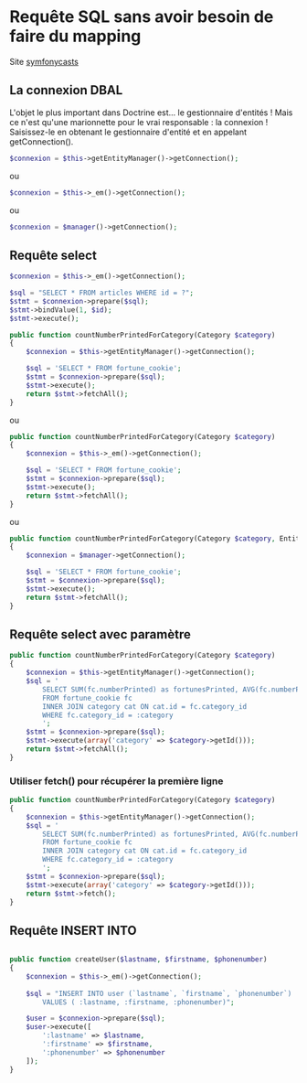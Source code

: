 # Requête SQL sans avoir besoin de faire du mapping

Site [symfonycasts](https://symfonycasts.com/screencast/doctrine-queries/raw-sql-queries)

## La connexion DBAL

L'objet le plus important dans Doctrine est... le gestionnaire d'entités ! Mais ce n'est qu'une marionnette pour le vrai responsable : la connexion ! Saisissez-le en obtenant le gestionnaire d'entité et en appelant getConnection(). 

```php
$connexion = $this->getEntityManager()->getConnection();

```

ou 

```php
$connexion = $this->_em()->getConnection();

```

ou 

```php
$connexion = $manager()->getConnection();

```

## Requête select

```php
$connexion = $this->_em()->getConnection();

$sql = "SELECT * FROM articles WHERE id = ?";
$stmt = $connexion->prepare($sql);
$stmt->bindValue(1, $id);
$stmt->execute();
```

```php
public function countNumberPrintedForCategory(Category $category)
{
    $connexion = $this->getEntityManager()->getConnection();

    $sql = 'SELECT * FROM fortune_cookie';
    $stmt = $connexion->prepare($sql);
    $stmt->execute();
    return $stmt->fetchAll();
}
```

ou

```php
public function countNumberPrintedForCategory(Category $category)
{
    $connexion = $this->_em()->getConnection();

    $sql = 'SELECT * FROM fortune_cookie';
    $stmt = $connexion->prepare($sql);
    $stmt->execute();
    return $stmt->fetchAll();
}
```

ou

```php
public function countNumberPrintedForCategory(Category $category, EntityManagerInterface $manager)
{
    $connexion = $manager->getConnection();

    $sql = 'SELECT * FROM fortune_cookie';
    $stmt = $connexion->prepare($sql);
    $stmt->execute();
    return $stmt->fetchAll();
}
```

## Requête select avec paramètre

```php
public function countNumberPrintedForCategory(Category $category)
{
    $connexion = $this->getEntityManager()->getConnection();
    $sql = '
        SELECT SUM(fc.numberPrinted) as fortunesPrinted, AVG(fc.numberPrinted) as fortunesAverage, cat.name
        FROM fortune_cookie fc
        INNER JOIN category cat ON cat.id = fc.category_id
        WHERE fc.category_id = :category
        ';
    $stmt = $connexion->prepare($sql);
    $stmt->execute(array('category' => $category->getId()));
    return $stmt->fetchAll();
}
```

### Utiliser fetch() pour récupérer la première ligne

```php
public function countNumberPrintedForCategory(Category $category)
{
    $connexion = $this->getEntityManager()->getConnection();
    $sql = '
        SELECT SUM(fc.numberPrinted) as fortunesPrinted, AVG(fc.numberPrinted) as fortunesAverage, cat.name
        FROM fortune_cookie fc
        INNER JOIN category cat ON cat.id = fc.category_id
        WHERE fc.category_id = :category
        ';
    $stmt = $connexion->prepare($sql);
    $stmt->execute(array('category' => $category->getId()));
    return $stmt->fetch();
}
```

## Requête INSERT INTO

```php

public function createUser($lastname, $firstname, $phonenumber)
{
    $connexion = $this->_em()->getConnection();
    
    $sql = "INSERT INTO user (`lastname`, `firstname`, `phonenumber`) 
        VALUES ( :lastname, :firstname, :phonenumber)";

    $user = $connexion->prepare($sql);
    $user->execute([
        ':lastname' => $lastname,
        ':firstname' => $firstname, 
        ':phonenumber' => $phonenumber
    ]);
}
```